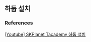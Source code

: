 ## 하둡 설치

### References

[[Youtube] SKPlanet Tacademy 하둡 설치](https://www.youtube.com/watch?v=0i3ttGPBQp4)